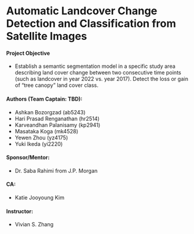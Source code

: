 # Automatic Landcover Change Detection and Classification from Satellite Images

#### Project Objective
- Establish a semantic segmentation model in a specific study area describing land cover change between two consecutive time points (such as
landcover in year 2022 vs. year 2017). Detect the loss or gain of “tree canopy” land cover class.

####  Authors (Team Captain: TBD):
+ Ashkan Bozorgzad (ab5243)
+ Hari Prasad Renganathan (hr2514)
+ Karveandhan Palanisamy (kp2941)
+ Masataka Koga (mk4528)
+ Yewen Zhou (yz4175)
+ Yuki Ikeda (yi2220)

####  Sponsor/Mentor:
- Dr. Saba Rahimi from J.P. Morgan 

####  CA:
- Katie Jooyoung Kim

####  Instructor:
- Vivian S. Zhang

